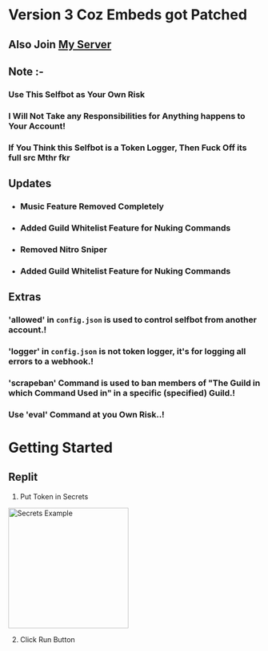 # Version 3 Coz Embeds got Patched

## Also Join [My Server](https://discord.gg/2zkeYFHMVr)

## Note :-
### Use This Selfbot as Your Own Risk
### I Will Not Take any Responsibilities for Anything happens to Your Account!
### If You Think this Selfbot is a Token Logger, Then Fuck Off its full src Mthr fkr

## Updates
- ### Music Feature Removed Completely
- ### Added Guild Whitelist Feature for Nuking Commands
- ### Removed Nitro Sniper
- ### Added Guild Whitelist Feature for Nuking Commands

## Extras
### 'allowed' in `config.json` is used to control selfbot from another account.!
### 'logger' in `config.json` is not token logger, it's for logging all errors to a webhook.!
### 'scrapeban' Command is used to ban members of "The Guild in which Command Used in" in a specific (specified) Guild.!
### Use 'eval' Command  at you Own Risk..!

# Getting Started

## Replit
1. Put Token in Secrets

<img src="https://www.codingwala.in/api/images/Secrets-Token.png" alt="Secrets Example" width="240">

2. Click Run Button